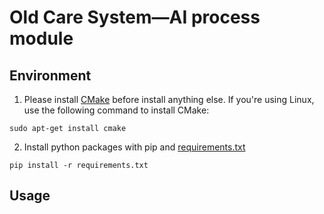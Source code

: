# Old Care System—AI process module

## Environment

1. Please install [CMake](https://cmake.org/) before install anything else. If you're using Linux,
   use the following command to install CMake:

```shell
sudo apt-get install cmake
```

2. Install python packages with pip and [requirements.txt](./requirements.txt)

```shell
pip install -r requirements.txt
```

## Usage
